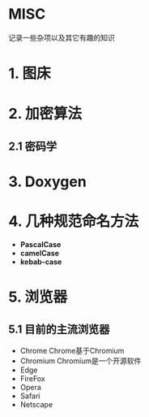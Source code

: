 # MISC

记录一些杂项以及其它有趣的知识





# 1. 图床





# 2. 加密算法

## 2.1 密码学







# 3. Doxygen



# 4. 几种规范命名方法

- **PascalCase**
- **camelCase**
- **kebab-case**





# 5. 浏览器

## 5.1 目前的主流浏览器

- Chrome Chrome基于Chromium
- Chromium Chromium是一个开源软件
- Edge
- FireFox
- Opera
- Safari
- Netscape



